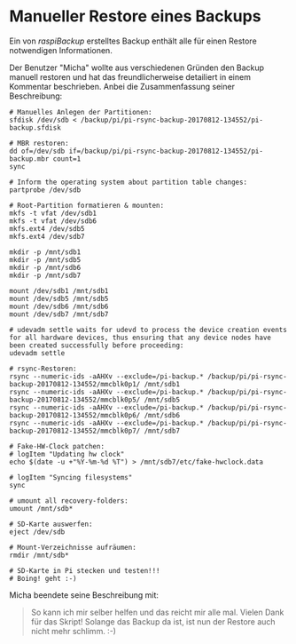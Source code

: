 # Manueller Restore eines Backups

Ein von *raspiBackup* erstelltes Backup enthält alle für einen Restore
notwendigen Informationen.

Der Benutzer "Micha" wollte aus verschiedenen Gründen den Backup manuell
restoren und hat das freundlicherweise detailiert in einem Kommentar
beschrieben. Anbei die Zusammenfassung seiner Beschreibung:


    # Manuelles Anlegen der Partitionen:
    sfdisk /dev/sdb < /backup/pi/pi-rsync-backup-20170812-134552/pi-backup.sfdisk

    # MBR restoren:
    dd of=/dev/sdb if=/backup/pi/pi-rsync-backup-20170812-134552/pi-backup.mbr count=1
    sync

    # Inform the operating system about partition table changes:
    partprobe /dev/sdb

    # Root-Partition formatieren & mounten:
    mkfs -t vfat /dev/sdb1
    mkfs -t vfat /dev/sdb6
    mkfs.ext4 /dev/sdb5
    mkfs.ext4 /dev/sdb7

    mkdir -p /mnt/sdb1
    mkdir -p /mnt/sdb5
    mkdir -p /mnt/sdb6
    mkdir -p /mnt/sdb7

    mount /dev/sdb1 /mnt/sdb1
    mount /dev/sdb5 /mnt/sdb5
    mount /dev/sdb6 /mnt/sdb6
    mount /dev/sdb7 /mnt/sdb7

    # udevadm settle waits for udevd to process the device creation events for all hardware devices, thus ensuring that any device nodes have been created successfully before proceeding:
    udevadm settle

    # rsync-Restoren:
    rsync --numeric-ids -aAHXv --exclude=/pi-backup.* /backup/pi/pi-rsync-backup-20170812-134552/mmcblk0p1/ /mnt/sdb1
    rsync --numeric-ids -aAHXv --exclude=/pi-backup.* /backup/pi/pi-rsync-backup-20170812-134552/mmcblk0p5/ /mnt/sdb5
    rsync --numeric-ids -aAHXv --exclude=/pi-backup.* /backup/pi/pi-rsync-backup-20170812-134552/mmcblk0p6/ /mnt/sdb6
    rsync --numeric-ids -aAHXv --exclude=/pi-backup.* /backup/pi/pi-rsync-backup-20170812-134552/mmcblk0p7/ /mnt/sdb7

    # Fake-HW-Clock patchen:
    # logItem "Updating hw clock"
    echo $(date -u +"%Y-%m-%d %T") > /mnt/sdb7/etc/fake-hwclock.data

    # logItem "Syncing filesystems"
    sync

    # umount all recovery-folders:
    umount /mnt/sdb*

    # SD-Karte auswerfen:
    eject /dev/sdb

    # Mount-Verzeichnisse aufräumen:
    rmdir /mnt/sdb*

    # SD-Karte in Pi stecken und testen!!!
    # Boing! geht :-)

Micha beendete seine Beschreibung mit:

> So kann ich mir selber helfen und das reicht mir alle mal. Vielen Dank für das Skript!
> Solange das Backup da ist, ist nun der Restore auch nicht mehr schlimm. :-)

[.status]: done
[.status]: rft
[.source]: https://www.linux-tips-and-tricks.de/de/raspibackupcategoried/497-raspibackup-manueller-restore-eines-backups
[.source]: https://www.linux-tips-and-tricks.de/en/raspibackupcategorye/498-raspibackup-manual-restore

